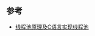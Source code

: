 <!--
 * @Author: JohnJeep
 * @Date: 2020-08-11 22:43:11
 * @LastEditTime: 2020-08-11 22:44:20
 * @LastEditors: Please set LastEditors
 * @Description: C语言实现线程池
 * @FilePath: /27_线程池.md
-->

## 参考
- [线程池原理及C语言实现线程池](https://blog.csdn.net/qq_36359022/article/details/78796784)
